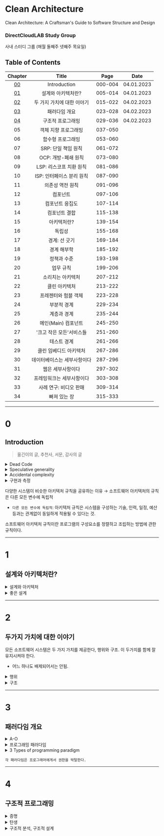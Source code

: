 # Clean Architecture
Clean Architecture: A Craftsman's Guide to Software Structure and Design

### DirectCloudLAB Study Group
사내 스터디 그룹 (매월 둘째주 넷째주 목요일)

## Table of Contents

| Chapter  |      Title       |  Page   |    Date    |
|:--------:|:----------------:|:-------:|:----------:|
| [00](#0) |   Introduction   |     000-004      | 04.01.2023 |
| [01](#1) |    설계와 아키텍처란?    | 005-014 | 04.01.2023 |
| [02](#2) | 두 가지 가치에 대한 이야기  | 015-022 | 04.02.2023 |
| [03](#3) |     패러다임 개요      | 023-028 | 04.02.2023 |
| [04](#4) |    구조적 프로그래밍     | 029-036 | 04.02.2023 |
|    05    |   객체 지향 프로그래밍    | 037-050 ||
|    06    |    함수형 프로그래밍     | 053-060 ||
|    07    |  SRP: 단일 책임 원칙   | 061-072 ||
|    08    |  OCP: 개방-폐쇄 원칙   | 073-080 ||
|    09    | LSP: 리스코프 치환 원칙  | 081-086 ||
|    10    | ISP: 인터페이스 분리 원칙 | 087-090 ||
|    11    |    의존성 역전 원칙     | 091-096 ||
|    12    |       컴포넌트       | 097-106 ||
|    13    |     컴포넌트 응집도     | 107-114 ||
|    14    |     컴포넌트 결합      | 115-138 ||
|    15    |      아키텍처란?      | 139-154 ||
|    16    |       독립성        | 155-168 ||
|    17    |     경계: 선 긋기     | 169-184 ||
|    18    |      경계 해부학      | 185-192 ||
|    19    |      정책과 수준      | 193-198 ||
|    20    |      업무 규칙       | 199-206 ||
|    21    |    소리치는 아키텍처     | 207-212 ||
|    22    |     클린 아키텍처      | 213-222 ||
|    23    |   프레젠터와 험블 객체    | 223-228 ||
|    24    |      부분적 경계      | 229-234 ||
|    25    |      계층과 경계      | 235-244 ||
|    26    |  메인(Main) 컴포넌트   | 245-250 ||
|    27    |  '크고 작은 모든'서비스들  | 251-260 ||
|    28    |      테스트 경계      | 261-266 ||
|    29    |   클린 임베디드 아키텍처   | 267-286 ||
|    30    |  데이터베이스는 세부사항이다  | 287-296 ||
|    31    |    웹은 세부사항이다     | 297-302 ||
|    32    |  프레밍워크는 세부사항이다   | 303-308 ||
|    33    |  사례 연구: 비디오 판매   | 309-314 ||
|    34    |     빠져 있는 장      | 315-333 ||
----
# 0
## Introduction
> 옮긴이의 글, 추천사, 서문, 감사의 글

<details><summary>Dead Code</summary>

> 실행되지 않는 코드 
> 
> Dead code refers to sections of a computer program that are no longer executed or accessed by other parts of the program.

#### Dead Code
- 프로그램의 크기 ↑
- 유지보수성 ↓
- 가독성 ↓

#### Types of dead code
- **주석 처리된 코드** 
  - 주석처리 된 코드로, 더 이상 사용되지 않거나 삭제되지 않아 불필요 하게 남아 있는 코드.
- **호출되지 않는 함수/메서드** 
  - 사용처 없이 방치되어 있는 함수/메서드.
- **조건문에서 실행되지 않는 코드** 
  - 조건문(`if/switch`)에서 조건이 항상 `false` 가 되어 실행되지 않는 코드.
- **접근 불가한 코드** 
  - 분기 명령문(`return, break`) 뒤에 위치해 있지만 앞선 잘못된 로직으로 인해 절대 실행될 수 없는 코드.
- **중복 코드** 
  - 여러번 반복하여 존재하는 동일한 코드.
- **폐기된 코드** 
  - 더 이상 사용되지 않는 코드.

#### Dead code in the real world  
Dead code 로 인해 문제가 발생한 실 사례는 MS사의 Windows98 OS가 있음.
- Windows98 은 기존의 Windows95와 유사한 구조를 지님.
- 수많은 코드가 재사용 됨.
  - 가져온 코드 중에서 사용되지 않는 불필요한 코드(`폐기된 코드`)가 존재. 
  - 하지만 이는 방치된 채로 남아 있었음.
- 불필요한 코드는 메모리와 디스크 공간 낭비를 초래.
  - 느려진 속도, 안정성 문제 발생.
    - 느려진 속도: 부팅, 응용 프로그램 etc.
    - 안정성: OS 충돌, 오동작 etc.
- 새 OS Windows ME 를 통해 문제 해결.
  - Refactoring 을 통한 Dead Code 제거. 

</details>

<details><summary>Speculative generality</summary>

> 추측성 일반화

추후에 사용할 것이 예상하여 불필요하게 확장성(`overy extensible`) 있게 만들어 둔 코드.
- 실제로 사용되지 않을 수 있음.
  - 초기에 사용 가능성을 염두에 두고 만들어 두었지만 사용되지 않음. 
- 유지 보수를 어렵게 만듬.

Unused configuration options, over-engineered abstractions, unused code paths, and unnecessary extensibility.

</details>

<details><summary>Accidental complexity</summary>

> 부수적인 복잡성

부수적인 복잡성은 '맨먼스 미신(The Mythical Man-Month)' 서적에서 등장하는 단어.

`"어떤 것이 복잡하다고 느껴지는 이유는 그것이 복잡하기 때문이 아니라, 우리가 그것을 이해하지 못하기 때문이다. 따라서 복잡성을 제거하는 방법은 어떻게든 이해할 수 있도록 만드는 것이다. 이해할 수 없는 것을 단순화하면, 부수적인 복잡성(accidental complexity)이 줄어든다.`

즉, 복잡성의 원인은 사람들이 어떤 것을 이해하기 어렵기 때문.
- 이를 해결하기 위해 → 복잡성 줄이기

#### 복잡도의 이유
- **적절하게 추상화 되지 않음**
- **충분한 문서화의 부재**
  - 부족한 설명과 충분하지 못한 설명으로 인해 복잡성 증가. 
- **복잡한 시스템 구조**
  - 전체적인 시스템 구조 파악이 어려워지면 이해하기 어려운 코드가 작성됨. 
- **불분명한 요구사항**
  - 요구사항이 명확치 않아 개발자들이 이해가 부족한 채로 작성한 코드는 복잡함을 초래. 
- **Legacy Code**
  - 주기적인 refactoring 또는 새 코드 작성이 야기됨.

</details>

<details><summary>구현과 측정</summary>

`"아키텍처는 구현과 측정을 통해 증명해야 하는 가설이다."`

*소프트웨어 아키텍처*는 시스템의 전반적인 설계와 구조를 결정하므로 시스템의 성능, 안정성, 확장성 등을 결정짓는 매우 중요한 역할을 한다.

#### 잘못 설계된 아키텍처
잘못 설계된 아키텍처는 시스템의 문제점과 결함을 발생시킨다.
- 시스템 성능 ↓  
- 유지보수의 어려움 ↑ 
- 개발비용 ↑

#### 구현과 측정
아키텍처가 올바르게 설계되었는지 알기 위해서는 구현과 측정을 해야 함.
- 시스템의 요구사항을 충족시키는지?
- 성능과 안정성이 적절한지?

**구현(Implementation):**
- 아키텍처 설계를 바탕으로, 소프트웨어 시스템의 실제 코드를 작성하는 과정. 
- 설계의 유효성과 적절성을 확인 가능. 

**측정(Measurement):** 
- 아키텍처 설계의 유효성을 검증하는 과정입니다. 
- 성능, 안정성, 확장성 등을 측정.
- 측정법:
  - 성능 측정:
    - 처리 속도, 응답 시간, 처리량 etc.
      - 측정 도구 예) `Apache Bench`, `JMeter` 
  - 코드 품질 검사
  - 테스트:
    - 기능 검증
    - type of tests: unit, integration, system, acceptance, regression, performance, and security.
    - 테스트 도구 예) `pytest`, `JUnit`, `Selenium`
  - 로그 분석
    - 시스템 동작을 이해
    - 문제 파악
    - 로그 분석 도구 예) `Datadog`, `Splunk`, `ELK Stack`, `Graylog`, `Loggly`.
  - 코드 복잡도 분석
    - 복잡도 분석 도구 예) `CodeClimate`, `SonarQube`

</details>

다양한 시스템이 비슷한 아키텍처 규칙을 공유하는 이유 → 소프트웨어 아키텍처의 규칙은 다른 모든 변수에 독립적
- `다른 모든 변수에 독립적`: 아키텍처 규칙은 시스템을 구성하는 기술, 인력, 일정, 예산 등과는 관계없이 동일하게 적용될 수 있다는 것.

소프트웨어 아키텍처 규칙이란 프로그램의 구성요소를 정렬하고 조립하는 방법에 관한 규칙이다.

----
# 1
## 설계와 아키텍처란?

<details><summary>설계와 아키텍처</summary>

> 둘 사이에는 아무런 차이가 없다.

설계(design):
- 저수준의 구조, 결정사항 등.

아키텍처(architecture):
- 저수준의 세부사항과 고수준의 무언가를 가리킬 때 흔히 사용.
  - 저수준(low-level): 
    - 메서드의 구현, 데이터 베이스 스키마 etc.
    - 구체적이고 구현적인 세부 사항.
  - 고수준(high-level):
    - 아키텍처, 구조, 비즈니스 로직 etc.
    - 저수준의 구성요소들을 조합하여 만들어지는 추상화된 개념.

저수준의 세부사항과 고수준의 구조는 모두 소프트웨어 전체 설계의 구성 요소.

</details>

<details><summary>좋은 설계</summary>

> 비용은 최소화, 생산성은 최대화.

좋은 설계는 비용을 절감시켜 준다. 
- 기능 만들기 또는 유지보수하는 데 투입되는 인력이 최소화 됨.
- 고객의 요구사항을 탑재한 기능을 만들어 내는 비용이 절감됨.

좋은 설계는 단순 명료함.

`빨리 가는 유일한 방법은 제대로 가는 것.`
- TDD 를 적용한 날이 그렇지 않은 날 보다 되려 작업속도가 향상.
- 속도만을 생각하여 빠르게 작성한 지저분한 코드는 생산성을 갈수록 저하 시킴.
  - 이전에 작성한 코드를 정리하는 일은 거의 발생 X
    - 다음 업무를 진행해야 하기에... 

</details>

----
# 2
## 두가지 가치에 대한 이야기 
모든 소프트웨어 시스템은 두 가지 가치를 제공한다, 행위와 구조. 이 두가지를 함께 잘 유지시켜야 한다.
- 어느 하나도 배제되어서는 안됨.

<details><summary>행위</summary>

> Behavior

**행위**: 시스템이 수행하는 작업이나 기능을 의미.

- 시스템이 어떤 input 을 받아서 그에 따라 어떤 output 을 생성하는지
- 그 과정에서 어떤 상호작용을 하는지를 나타낸다.

`아키텍처에서 행위는 구성 요소들 간의 상호작용과 함께 고려된다.`
- 구성요소(Component): 시스템을 구성하는 개별적인 module or block.
  - 구성요소는 실현 가능한 코드로 구현된다. 

</details>

<details><summary>구조</summary>

> Structure

구조는 변경하기 쉬워야 한다. Software 라는 단어가 내포한 의미처럼.

변경하기 쉬운 구조를 위해서는 Architecture 의 형태가 독립적이어야 한다.
- `아키텍처가 특정 현태를 다른 형태보다 선호하면하수록, 새로운 기능을 이 구조에 맞추는게 더 힘들어진다.`

수정의 용이성은 비용과 직접적인 연관성을 갖는다.
- **수정이 용이 O:** 비용 ↓  
- **수정이 용이 X:** 비용 ↑ 
  - 수정이 현실적으로 불가능한 시스템: 변경에 드는 비용 > 변경으로 인해 창출되는 수익 

</details>

----
# 3
## 패러다임 개요

<details><summary>A-O</summary>

> 최초의 컴파일러

그레이스 호퍼(Grace Hoper)가 발명
-  **A-O:** 1952년 그레이스 호퍼와 연구팀이 개발한 최초의 컴파일러
  - 사실상 A-O 컴파일러 자체는 Billous 와 Conrad 가 개발.
    - John McCarthy Billous: 
      - 미국의 컴퓨터 과학자
    - Corrado Bohm Conrad:
      - 이탈리아의 컴퓨터 과학자

`Compiler` 라는 용어 자체도 그레이스 호퍼가 처음으로 사용.

</details>

<details><summary>프로그래밍 패러다임</summary>

> Programming paradigm

- **programming paradigm**: 
  - 컴퓨터 프로그램을 설계하고 구현하는 방법론이나 철학을 의미.
  - 프로그래밍을 하는 방법
  - 언어와는 독립적

</details> 

<details><summary>3 Types of programming paradigm</summary>

1. **구조적 프로그래밍**(structural programming):
    - 에츠허르 비버 데이크스트라(Edsger Wybe Dijkstra)가 발견
    - 무분별한 goto 는 해롭다.
      - 이를 제어문(`if/then/else`, `do/while/until`)으로 대체
      - 관련 논문: [`Go To Statement Considered Harmful` (GOTO 문의 해로움)](http://www.u.arizona.edu/~rubinson/copyright_violations/Go_To_Considered_Harmful.html)
        - 관련된 문구: `"The go to statement as it stands is just too primitive; it is too much an invitation to make a mess of one's program."`
      - Goto 문
        - 코드의 제어 흐름을 제어하는 명령문.
        - 프로그래머가 원하는 위치로 코드를 점프시켜 실행하도록 도와줌.
        - 이는 가독성, 유지보수성, 디버깅을 어렵게 만듬.   
          프로그래밍의 실행 흐름이 복잡해지고 예측하기 어려워지기 때문. 또한, 로직이 불명확하게 됨.

`구조적 프로그래밍은 제어흐름의 직접적인 전환에 대해 규칙을 부과한다.`

2. **객체지향 프로그래밍**(object-oriented programming):
    - Ole-Johan Dahal 과 Kristen Nygarard 가 발견.
    - 함수 호출 스택 프레임(stack frame)을 힙(heap)으로 옮기는 것에 대한 아이디어
      - `함수 호출 스택 프레임을 힙으로 옮기면, 함수 호출이 반환된 이후에도 함수에서 선언된 지역 변수가 오랫동안 유지될 수 있음`
      - 기존: 함수 호출 스택 프레임은 함수 호출 시, 스택 메모리에 쌓임 → 함수 호출 후 스택에서 제거됨. → 지역 변수 사라짐. 
      - 변화: 함수 호출 스택 프레임을 힙 메모리에 할당 → 함수 호출후에도 지역 변수가 남아있음. (오랫동안 유지)
    - 이를 통해 객체(object)와 클래스(class)를 만들어 냄.(객체 프로그래밍에서 중요한 개념)
      - 상속, 캡슐화, 다형성 
    - 데이터와 함수를 하나의 개념으로 묶어 객체를 생성하여 프로그램을 구성하는 방식을 제안 

`객체 지향 프로그래밍은 제어흐름의 간접적인 전환에 대해 규칙을 부과한다.`

3. **함수형 프로그래밍**(functional programming):
    - 함수형 프로그래밍 패러다임은 람다 계산법(Lambda Calculus)을 기반으로 한다.
      - `Lambda Calculus`: 1930년대 Alonzo Church 수학자에 의해 개발됨.
        - 람다 계산법에서 불변성(Immutability)은 매우 중요한 개념.
        - 람다 계산법에서 함수는 입력값을 가지고 출력값을 계산. 이때, 함수의 입력값이나 내부 변수 등은 변경되지 않고 입력값을 받아 출력값을 계산한 뒤 반환.
          즉, 함수는 상태를 변경하지 않으며 입력값과 출력값만으로 동작.
      - 함수형 언어에는 할당문이 전형 없다. (변경할 수 있는 방법을 주기도 하지만 극히 제한적.) 
    - 함수형 프로그래밍 언어:
      - LISP
      - ML

`함수형 프로그래밍은 할당문에 대해 규칙을 부과한다.`

</details>

`각 패러다임은 프로그래머에게서 권한을 박탈한다.` 

----
# 4
## 구조적 프로그래밍

<details><summary>증명</summary>

> Goodbye goto statement

`데이크스트라`는 수학의 `증명`(Proof | 证明) 원리를 통해 프로그래밍의 문제를 해결하고자 했다. 그리고 goto 문이 증명 원리를 사용하는데 걸림돌임을 발견하였다.
- 데이크스트라: Edsger Wyber Dijkstra(05.11.1930-08.06.2002)는 네덜란드 로테르담(Rotterdam)에서 출신의 컴퓨터 과학자
  - 구조적 프로그래밍 방법론을 제안함. 

증명시 분할 정복(divide and conquer) 접근법을 사용해야하지만 goto 문은 `분할 정복 접근법 사용을 불가능`하게 한다. 
- 분할 정복 사용 불가: 모듈을 작은 단위로 쪼개 재귀적으로 분해할 수 없게 되기에.
  - 모듈: 프로그래밍에서 특정 기능을 수행하는 코드의 논리적 단위.

goto문은 실행 흐름을 제한 없이 자유자재로 이동시킨다. 이는 프로그램의 구조를 이해하기 어렵게 만드는 요인이며 유지보수도 어렵게 만든다.
재귀적인 분석을 위해서는 goto문을 사용하지 않도록 해야 한다. 그 대신, 제어문과 함수 호출등을 이용하여 프로그램의 실행흐름을 구성해야 한다.
- `goto` (X) → `if/then/else`, `do/while` (O)

</details>

<details><summary>탄생</summary>

> 구조적 프로그래밍의 탄생

1. 데이크스트라
    - 제어구조(Control structure)만을 사용한다면 증명 가능한 단위로까지 모듈을 재귀적으로 세분화 할 수 있다.
2. 뵘, 야코피니
    - 모든 프로그램은 순차(sequence), 분기(selection), 반복(iteration) 세가지 구조만으로 표현할 수 있다고 증명.

데이크스트라는 `모듈을 증명 가능케 하는 제어구조` == `모든 프로그램을 만들 수 있는 제어 구조의 최소 집합` 이라는 사실을 발견. 이는 구조적 프로그래밍을 탄생하게 만듬.

**최소 집합 minimum set 最小集合**  
제어구조의 최소 집합은 `순차`와 `조건문`
- 순차 (Sequential): 코드의 실행 방향이 위에서 아래로 순차적으로 한줄씩 실행된다.
- 조건문 (Conditional Statement): 특정 조건에 따라 특정 코드 블록이 실행된다. (`if-else`, `switch-case` etc)

</details>

<details><summary>구조적 분석, 구조적 설계</summary>

> Structural analysis & Structural design

**구조적 분석 structural analysis**  
시스템의 구조를 분해하고 모델링 하는 과정
- 소프트웨어 요구사항을 수집하고 분석.
- 시스템의 기능, 데이터 및 처리 방법을 문서화.
- Data Flow Diagram (DFD)

**구조적 설계 structural design**  
시스템의 구조를 설계하는 과정
- 구조적 분석 과정에서 얻은 정보를 토대로 설계.
- 시스템을 상위 수준에서부터 하위 수준으로 분해 → 모듈화 → 시스템 구조 설계
- 모듈간의 관계 파악

</details>
